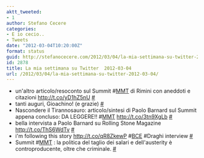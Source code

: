 ```yaml
---
aktt_tweeted:
- 1
author: Stefano Cecere
categories:
- E io cecio..
- Tweets
date: "2012-03-04T10:20:00Z"
format: status
guid: http://stefanocecere.com/2012/03/04/la-mia-settimana-su-twitter-2012-03-04/
id: 2878
title: La mia settimana su Twitter  2012-03-04
url: /2012/03/04/la-mia-settimana-su-twitter-2012-03-04/
---
```


<ul class="aktt_tweet_digest">
  <li>
    un'altro articolo/resoconto sul Summit #<a href="http://search.twitter.com/search?q=%23MMT" class="aktt_hashtag">MMT</a> di Rimini con aneddoti e citazioni <a href="http://t.co/yD1hZ5nU" rel="nofollow">http://t.co/yD1hZ5nU</a> <a href="http://twitter.com/StefanoCecere/statuses/174785615563460610" class="aktt_tweet_time">#</a>
  </li>
  <li>
    tanti auguri, Gioachino! (e grazie) <a href="http://twitter.com/StefanoCecere/statuses/174761144744030209" class="aktt_tweet_time">#</a>
  </li>
  <li>
    Nascondere il Tirannosauro: articolo/sintesi di Paolo Barnard sul Summit appena concluso: DA LEGGERE!! #<a href="http://search.twitter.com/search?q=%23MMT" class="aktt_hashtag">MMT</a> <a href="http://t.co/3tn9XgLb" rel="nofollow">http://t.co/3tn9XgLb</a> <a href="http://twitter.com/StefanoCecere/statuses/174271249835503617" class="aktt_tweet_time">#</a>
  </li>
  <li>
    bella intervista a Paolo Barnard su Rolling Stone Magazine <a href="http://t.co/ThS6WdTv" rel="nofollow">http://t.co/ThS6WdTv</a> <a href="http://twitter.com/StefanoCecere/statuses/174268397595537408" class="aktt_tweet_time">#</a>
  </li>
  <li>
    i'm following this story <a href="http://t.co/qR8ZkewP" rel="nofollow">http://t.co/qR8ZkewP</a> #<a href="http://search.twitter.com/search?q=%23BCE" class="aktt_hashtag">BCE</a> #Draghi interview <a href="http://twitter.com/StefanoCecere/statuses/174134923450523648" class="aktt_tweet_time">#</a>
  </li>
  <li>
    Summit #<a href="http://search.twitter.com/search?q=%23MMT" class="aktt_hashtag">MMT</a> : la politica del taglio dei salari e dell'austerity è controproducente, oltre che criminale. <a href="http://twitter.com/StefanoCecere/statuses/173714806623309826" class="aktt_tweet_time">#</a>
  </li>
</ul>